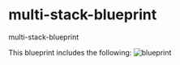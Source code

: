# multi-stack-blueprint
multi-stack-blueprint

This blueprint includes the following:
![blueprint](bp.png "blueprint")
